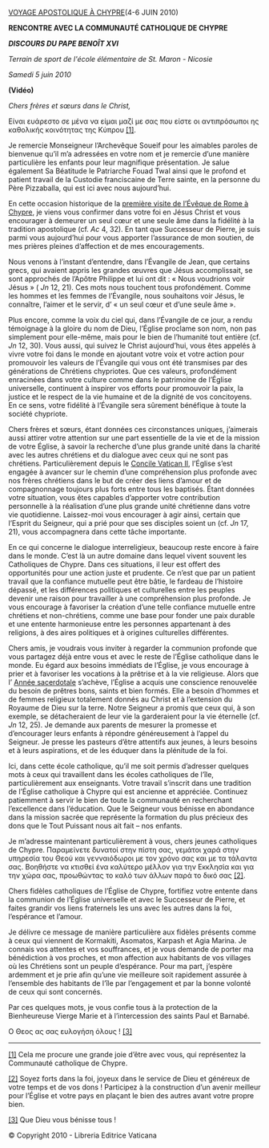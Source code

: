 [VOYAGE APOSTOLIQUE À CHYPRE](/content/benedict-xvi/fr/travels/2010/index_cipro.html)(4-6 JUIN 2010)

**RENCONTRE AVEC LA COMMUNAUTÉ CATHOLIQUE DE CHYPRE**

***DISCOURS DU PAPE BENOÎT XVI***

*Terrain de sport de l'école élémentaire de St. Maron - Nicosie*

*Samedi 5 juin 2010*

**(Vidéo)**

*Chers frères et sœurs dans le Christ,*

Είναι ευάρεστο σε μένα να είμαι μαζί με σας που είστε οι αντιπρόσωποι ης καθολικής κοινότητας της Κύπρου [[1]](#_ftn1 "").

Je remercie Monseigneur l’Archevêque Soueif pour les aimables paroles de bienvenue qu’il m’a adressées en votre nom et je remercie d’une manière particulière les enfants pour leur magnifique présentation. Je salue également Sa Béatitude le Patriarche Fouad Twal ainsi que le profond et patient travail de la Custodie franciscaine de Terre sainte, en la personne du Père Pizzaballa, qui est ici avec nous aujourd’hui.

En cette occasion historique de la [première visite de l’Évêque de Rome à Chypre](/content/benedict-xvi/fr/travels/2010/index_cipro.html), je viens vous confirmer dans votre foi en Jésus Christ et vous encourager à demeurer un seul cœur et une seule âme dans la fidélité à la tradition apostolique (cf. *Ac* 4, 32). En tant que Successeur de Pierre, je suis parmi vous aujourd’hui pour vous apporter l’assurance de mon soutien, de mes prières pleines d’affection et de mes encouragements.

Nous venons à l’instant d’entendre, dans l’Évangile de Jean, que certains grecs, qui avaient appris les grandes œuvres que Jésus accomplissait, se sont approchés de l’Apôtre Philippe et lui ont dit : « Nous voudrions voir Jésus » ( *Jn* 12, 21). Ces mots nous touchent tous profondément. Comme les hommes et les femmes de l’Évangile, nous souhaitons voir Jésus, le connaître, l’aimer et le servir, d’ « un seul cœur et d’une seule âme ».

Plus encore, comme la voix du ciel qui, dans l’Évangile de ce jour, a rendu témoignage à la gloire du nom de Dieu, l’Église proclame son nom, non pas simplement pour elle-même, mais pour le bien de l’humanité tout entière (cf. *Jn* 12, 30). Vous aussi, qui suivez le Christ aujourd’hui, vous êtes appelés à vivre votre foi dans le monde en ajoutant votre voix et votre action pour promouvoir les valeurs de l’Évangile qui vous ont été transmises par des générations de Chrétiens chypriotes. Que ces valeurs, profondément enracinées dans votre culture comme dans le patrimoine de l’Église universelle, continuent à inspirer vos efforts pour promouvoir la paix, la justice et le respect de la vie humaine et de la dignité de vos concitoyens. En ce sens, votre fidélité à l’Évangile sera sûrement bénéfique à toute la société chypriote.

Chers frères et sœurs, étant données ces circonstances uniques, j’aimerais aussi attirer votre attention sur une part essentielle de la vie et de la mission de votre Église, à savoir la recherche d’une plus grande unité dans la charité avec les autres chrétiens et du dialogue avec ceux qui ne sont pas chrétiens. Particulièrement depuis le [Concile Vatican II](http://www.vatican.va/archive/hist_councils/ii_vatican_council/index_fr.htm), l’Église s’est engagée à avancer sur le chemin d’une compréhension plus profonde avec nos frères chrétiens dans le but de créer des liens d’amour et de compagnonnage toujours plus forts entre tous les baptisés. Étant données votre situation, vous êtes capables d’apporter votre contribution personnelle à la réalisation d’une plus grande unité chrétienne dans votre vie quotidienne. Laissez-moi vous encourager à agir ainsi, certain que l’Esprit du Seigneur, qui a prié pour que ses disciples soient un (cf. *Jn* 17, 21), vous accompagnera dans cette tâche importante.

En ce qui concerne le dialogue interreligieux, beaucoup reste encore à faire dans le monde. C’est là un autre domaine dans lequel vivent souvent les Catholiques de Chypre. Dans ces situations, il leur est offert des opportunités pour une action juste et prudente. Ce n’est que par un patient travail que la confiance mutuelle peut être bâtie, le fardeau de l’histoire dépassé, et les différences politiques et culturelles entre les peuples devenir une raison pour travailler à une compréhension plus profonde. Je vous encourage à favoriser la création d’une telle confiance mutuelle entre chrétiens et non-chrétiens, comme une base pour fonder une paix durable et une entente harmonieuse entre les personnes appartenant à des religions, à des aires politiques et à origines culturelles différentes.

Chers amis, je voudrais vous inviter à regarder la communion profonde que vous partagez déjà entre vous et avec le reste de l’Église catholique dans le monde. Eu égard aux besoins immédiats de l’Église, je vous encourage à prier et à favoriser les vocations à la prêtrise et à la vie religieuse. Alors que l’ [Année sacerdotale](http://www.vatican.va/special/anno_sac/index_fr.html) s’achève, l’Église a acquis une conscience renouvelée du besoin de prêtres bons, saints et bien formés. Elle a besoin d’hommes et de femmes religieux totalement donnés au Christ et à l’extension du Royaume de Dieu sur la terre. Notre Seigneur a promis que ceux qui, à son exemple, se détacheraient de leur vie la garderaient pour la vie éternelle (cf. *Jn* 12, 25). Je demande aux parents de mesurer la promesse et d’encourager leurs enfants à répondre généreusement à l’appel du Seigneur. Je presse les pasteurs d’être attentifs aux jeunes, à leurs besoins et à leurs aspirations, et de les éduquer dans la plénitude de la foi.

Ici, dans cette école catholique, qu’il me soit permis d’adresser quelques mots à ceux qui travaillent dans les écoles catholiques de l’île, particulièrement aux enseignants. Votre travail s’inscrit dans une tradition de l’Église catholique à Chypre qui est ancienne et appréciée. Continuez patiemment à servir le bien de toute la communauté en recherchant l’excellence dans l’éducation. Que le Seigneur vous bénisse en abondance dans la mission sacrée que représente la formation du plus précieux des dons que le Tout Puissant nous ait fait – nos enfants.

Je m’adresse maintenant particulièrement à vous, chers jeunes catholiques de Chypre. Παραμείνετε δυνατοί στην πίστη σας, γεμάτοι χαρά στην υπηρεσία του Θεού και γενναιόδωροι με τον χρόνο σας και με τα τάλαντα σας. Βοηθήστε να κτισθεί ένα καλύτερο μέλλον για την Εκκλησία και για την χώρα σας, προωθώντας το καλό των άλλων παρά το δικό σας [[2]](#_ftn2 "").

Chers fidèles catholiques de l’Église de Chypre, fortifiez votre entente dans la communion de l’Église universelle et avec le Successeur de Pierre, et faites grandir vos liens fraternels les uns avec les autres dans la foi, l’espérance et l’amour.

Je délivre ce message de manière particulière aux fidèles présents comme à ceux qui viennent de Kormakiti, Asomatos, Karpash et Agia Marina. Je connais vos attentes et vos souffrances, et je vous demande de porter ma bénédiction à vos proches, et mon affection aux habitants de vos villages où les Chrétiens sont un peuple d’espérance. Pour ma part, j’espère ardemment et je prie afin qu’une vie meilleure soit rapidement assurée à l’ensemble des habitants de l’île par l’engagement et par la bonne volonté de ceux qui sont concernés.

Par ces quelques mots, je vous confie tous à la protection de la Bienheureuse Vierge Marie et à l’intercession des saints Paul et Barnabé.

Ο Θεος ας σας ευλογήση όλους ! [[3]](#_ftn3 "")

* * *

[[1]](#_ftnref1 "") Cela me procure une grande joie d’être avec vous, qui représentez la Communauté catholique de Chypre.

[[2]](#_ftnref2 "") Soyez forts dans la foi, joyeux dans le service de Dieu et généreux de votre temps et de vos dons ! Participez à la construction d’un avenir meilleur pour l’Église et votre pays en plaçant le bien des autres avant votre propre bien.

[[3]](#_ftnref3 "") Que Dieu vous bénisse tous !

© Copyright 2010 - Libreria Editrice Vaticana